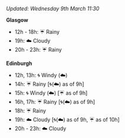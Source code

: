 *Updated: Wednesday 9th March 11:30*

**Glasgow**

* 12h - 18h: :umbrella: Rainy
* 19h: :cloud: Cloudy
* 20h - 23h: :umbrella: Rainy

**Edinburgh**

* 12h, 13h: :cyclone: Windy (:cloud:)
* 14h: :umbrella: Rainy [:cyclone:(:cloud:) as of 9h]
* 15h: :cyclone: Windy (:cloud:) [:umbrella: as of 9h]
* 16h, 17h: :umbrella: Rainy [:cyclone:(:cloud:) as of 9h]
* 18h: :umbrella: Rainy
* 19h: :cloud: Cloudy [:cyclone:(:cloud:) as of 9h, :umbrella: as of 10h]
* 20h - 23h: :cloud: Cloudy
